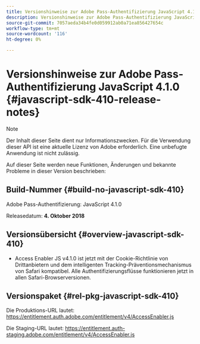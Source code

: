 ```yaml
---
title: Versionshinweise zur Adobe Pass-Authentifizierung JavaScript 4.1.0
description: Versionshinweise zur Adobe Pass-Authentifizierung JavaScript 4.1.0
source-git-commit: 7057aeda34b4fe0d059912ab0a71ea856427654c
workflow-type: tm+mt
source-wordcount: '116'
ht-degree: 0%

---
```


# Versionshinweise zur Adobe Pass-Authentifizierung JavaScript 4.1.0 {#javascript-sdk-410-release-notes}

>[!NOTE]
>
>Der Inhalt dieser Seite dient nur Informationszwecken. Für die Verwendung dieser API ist eine aktuelle Lizenz von Adobe erforderlich. Eine unbefugte Anwendung ist nicht zulässig.

Auf dieser Seite werden neue Funktionen, Änderungen und bekannte Probleme in dieser Version beschrieben:

## Build-Nummer {#build-no-javascript-sdk-410}

Adobe Pass-Authentifizierung: JavaScript 4.1.0

Releasedatum: **4. Oktober 2018**


## Versionsübersicht {#overview-javascript-sdk-410}

* Access Enabler JS v4.1.0 ist jetzt mit der Cookie-Richtlinie von Drittanbietern und dem intelligenten Tracking-Präventionsmechanismus von Safari kompatibel. Alle Authentifizierungsflüsse funktionieren jetzt in allen Safari-Browserversionen.


## Versionspaket {#rel-pkg-javascript-sdk-410}

Die Produktions-URL lautet: https://entitlement.auth.adobe.com/entitlement/v4/AccessEnabler.js

Die Staging-URL lautet: https://entitlement.auth-staging.adobe.com/entitlement/v4/AccessEnabler.js
